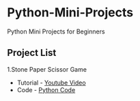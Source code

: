 # Python-Mini-Projects
Python Mini Projects for Beginners

## Project List

1.Stone Paper Scissor Game
  - Tutorial - [Youtube Video](https://youtu.be/eYSUPYdkeuU)
  - Code - [Python Code](https://github.com/amolambkar/Python-Mini-Projects/tree/main/Rock%20Paper%20Scissor%20Game)
